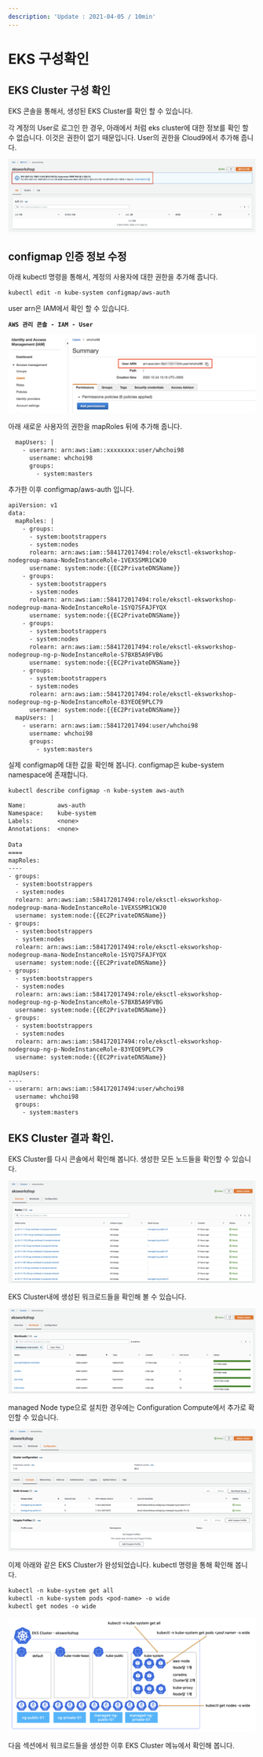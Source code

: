 ```yaml
---
description: 'Update : 2021-04-05 / 10min'
---
```


# EKS 구성확인

## EKS Cluster 구성 확인 

EKS 콘솔을 통해서, 생성된 EKS Cluster를 확인 할 수 있습니다.

각 계정의 User로 로그인 한 경우, 아래에서 처럼 eks cluster에 대한 정보를 확인 할 수 없습니다. 이것은 권한이 없기 때문입니다. User의 권한을 Cloud9에서 추가해 줍니다.  

![](../.gitbook/assets/image%20%28175%29.png)

## configmap 인증 정보 수정

아래 kubectl 명령을 통해서, 계정의 사용자에 대한 권한을 추가해 줍니다.

```text
kubectl edit -n kube-system configmap/aws-auth
```

user arn은 IAM에서 확인 할 수 있습니다. 

**`AWS 관리 콘솔 - IAM - User`**

![](../.gitbook/assets/image%20%28169%29.png)

아래 새로운 사용자의 권한을 mapRoles 뒤에 추가해 줍니다.

```text
  mapUsers: |
    - userarn: arn:aws:iam::xxxxxxxx:user/whchoi98
      username: whchoi98
      groups:
        - system:masters
```

추가한 이후 configmap/aws-auth 입니다.

```text
apiVersion: v1
data:
  mapRoles: |
    - groups:
      - system:bootstrappers
      - system:nodes
      rolearn: arn:aws:iam::584172017494:role/eksctl-eksworkshop-nodegroup-mana-NodeInstanceRole-1VEXSSMR1CWJ0
      username: system:node:{{EC2PrivateDNSName}}
    - groups:
      - system:bootstrappers
      - system:nodes
      rolearn: arn:aws:iam::584172017494:role/eksctl-eksworkshop-nodegroup-mana-NodeInstanceRole-1SYQ7SFAJFYQX
      username: system:node:{{EC2PrivateDNSName}}
    - groups:
      - system:bootstrappers
      - system:nodes
      rolearn: arn:aws:iam::584172017494:role/eksctl-eksworkshop-nodegroup-ng-p-NodeInstanceRole-S7BXB5A9FVBG
      username: system:node:{{EC2PrivateDNSName}}
    - groups:
      - system:bootstrappers
      - system:nodes
      rolearn: arn:aws:iam::584172017494:role/eksctl-eksworkshop-nodegroup-ng-p-NodeInstanceRole-83YEOE9PLC79
      username: system:node:{{EC2PrivateDNSName}}
  mapUsers: |
    - userarn: arn:aws:iam::584172017494:user/whchoi98
      username: whchoi98
      groups:
        - system:masters
```

실제 configmap에 대한 값을 확인해 봅니다. configmap은 kube-system namespace에 존재합니다.

```text
kubectl describe configmap -n kube-system aws-auth
```

```text
Name:         aws-auth
Namespace:    kube-system
Labels:       <none>
Annotations:  <none>

Data
====
mapRoles:
----
- groups:
  - system:bootstrappers
  - system:nodes
  rolearn: arn:aws:iam::584172017494:role/eksctl-eksworkshop-nodegroup-mana-NodeInstanceRole-1VEXSSMR1CWJ0
  username: system:node:{{EC2PrivateDNSName}}
- groups:
  - system:bootstrappers
  - system:nodes
  rolearn: arn:aws:iam::584172017494:role/eksctl-eksworkshop-nodegroup-mana-NodeInstanceRole-1SYQ7SFAJFYQX
  username: system:node:{{EC2PrivateDNSName}}
- groups:
  - system:bootstrappers
  - system:nodes
  rolearn: arn:aws:iam::584172017494:role/eksctl-eksworkshop-nodegroup-ng-p-NodeInstanceRole-S7BXB5A9FVBG
  username: system:node:{{EC2PrivateDNSName}}
- groups:
  - system:bootstrappers
  - system:nodes
  rolearn: arn:aws:iam::584172017494:role/eksctl-eksworkshop-nodegroup-ng-p-NodeInstanceRole-83YEOE9PLC79
  username: system:node:{{EC2PrivateDNSName}}

mapUsers:
----
- userarn: arn:aws:iam::584172017494:user/whchoi98
  username: whchoi98
  groups:
    - system:masters
```

## EKS Cluster 결과 확인.

EKS Cluster를 다시 콘솔에서 확인해 봅니다. 생성한 모든 노드들을 확인할 수 있습니다.

![](../.gitbook/assets/image%20%28180%29.png)

EKS Cluster내에 생성된 워크로드들을 확인해 볼 수 있습니다.

![](../.gitbook/assets/image%20%28184%29.png)

managed Node type으로 설치한 경우에는 Configuration Compute에서 추가로 확인할 수 있습니다.

![](../.gitbook/assets/image%20%28174%29.png)

이제 아래와 같은 EKS Cluster가 완성되었습니다. kubectl 명령을 통해 확인해 봅니다.

```text
kubectl -n kube-system get all
kubectl -n kube-system pods <pod-name> -o wide
kubectl get nodes -o wide

```

![](../.gitbook/assets/image%20%28179%29.png)

다음 섹션에서 워크로드들을 생성한 이후 EKS Cluster 메뉴에서 확인해 봅니다.



